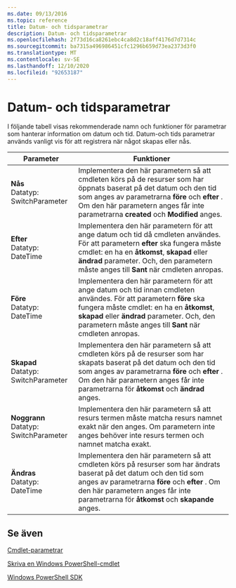 ```yaml
---
ms.date: 09/13/2016
ms.topic: reference
title: Datum- och tidsparametrar
description: Datum- och tidsparametrar
ms.openlocfilehash: 2f73d16ca8261ebc4ca8d2c18aff4176d7d7314c
ms.sourcegitcommit: ba7315a496986451cfc1296b659d73ea2373d3f0
ms.translationtype: MT
ms.contentlocale: sv-SE
ms.lasthandoff: 12/10/2020
ms.locfileid: "92653187"
---
```

# <a name="date-and-time-parameters"></a>Datum- och tidsparametrar

I följande tabell visas rekommenderade namn och funktioner för parametrar som hanterar information om datum och tid. Datum-och tids parametrar används vanligt vis för att registrera när något skapas eller nås.

|Parameter|Funktioner|
|---|---|
|**Nås**<br>Datatyp: SwitchParameter|Implementera den här parametern så att cmdleten körs på de resurser som har öppnats baserat på det datum och den tid som anges av parametrarna **före** och **efter** . Om den här parametern anges får inte parametrarna **created** och **Modified** anges.|
|**Efter**<br>Datatyp: DateTime|Implementera den här parametern för att ange datum och tid då cmdleten användes. För att parametern **efter** ska fungera måste cmdlet: en ha en **åtkomst**, **skapad** eller **ändrad** parameter. Och, den parametern måste anges till **Sant** när cmdleten anropas.|
|**Före**<br>Datatyp: DateTime|Implementera den här parametern för att ange datum och tid innan cmdleten användes. För att parametern **före** ska fungera måste cmdlet: en ha en **åtkomst**, **skapad** eller **ändrad** parameter. Och, den parametern måste anges till **Sant** när cmdleten anropas.|
|**Skapad**<br>Datatyp: SwitchParameter|Implementera den här parametern så att cmdleten körs på de resurser som har skapats baserat på det datum och den tid som anges av parametrarna **före** och **efter** . Om den här parametern anges får inte parametrarna för **åtkomst** och **ändrad** anges.|
|**Noggrann**<br>Datatyp: SwitchParameter|Implementera den här parametern så att resurs termen måste matcha resurs namnet exakt när den anges. Om parametern inte anges behöver inte resurs termen och namnet matcha exakt.|
|**Ändras**<br>Datatyp: DateTime|Implementera den här parametern så att cmdleten körs på resurser som har ändrats baserat på det datum och den tid som anges av parametrarna **före** och **efter** . Om den här parametern anges får inte parametrarna för **åtkomst** och **skapande** anges.|
## <a name="see-also"></a>Se även

[Cmdlet-parametrar](./cmdlet-parameters.md)

[Skriva en Windows PowerShell-cmdlet](./writing-a-windows-powershell-cmdlet.md)

[Windows PowerShell SDK](../windows-powershell-reference.md)
